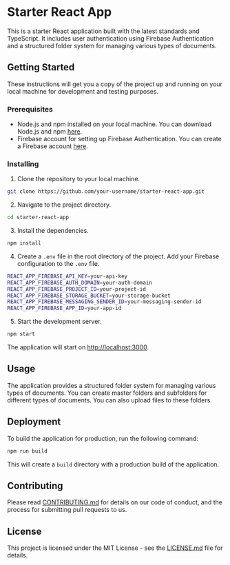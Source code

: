 # Starter React App

This is a starter React application built with the latest standards and TypeScript. It includes user authentication using Firebase Authentication and a structured folder system for managing various types of documents.

## Getting Started

These instructions will get you a copy of the project up and running on your local machine for development and testing purposes.

### Prerequisites

- Node.js and npm installed on your local machine. You can download Node.js and npm [here](https://nodejs.org/en/download/).
- Firebase account for setting up Firebase Authentication. You can create a Firebase account [here](https://firebase.google.com/).

### Installing

1. Clone the repository to your local machine.

```bash
git clone https://github.com/your-username/starter-react-app.git
```

2. Navigate to the project directory.

```bash
cd starter-react-app
```

3. Install the dependencies.

```bash
npm install
```

4. Create a `.env` file in the root directory of the project. Add your Firebase configuration to the `.env` file.

```bash
REACT_APP_FIREBASE_API_KEY=your-api-key
REACT_APP_FIREBASE_AUTH_DOMAIN=your-auth-domain
REACT_APP_FIREBASE_PROJECT_ID=your-project-id
REACT_APP_FIREBASE_STORAGE_BUCKET=your-storage-bucket
REACT_APP_FIREBASE_MESSAGING_SENDER_ID=your-messaging-sender-id
REACT_APP_FIREBASE_APP_ID=your-app-id
```

5. Start the development server.

```bash
npm start
```

The application will start on [http://localhost:3000](http://localhost:3000).

## Usage

The application provides a structured folder system for managing various types of documents. You can create master folders and subfolders for different types of documents. You can also upload files to these folders.

## Deployment

To build the application for production, run the following command:

```bash
npm run build
```

This will create a `build` directory with a production build of the application.

## Contributing

Please read [CONTRIBUTING.md](CONTRIBUTING.md) for details on our code of conduct, and the process for submitting pull requests to us.

## License

This project is licensed under the MIT License - see the [LICENSE.md](LICENSE.md) file for details.